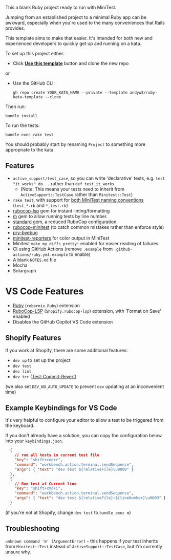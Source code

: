 This a blank Ruby project ready to run with MiniTest.

Jumping from an established project to a minimal Ruby app can be awkward, especially when you're used to the many conveniences that Rails provides.

This template aims to make that easier. It's intended for both new and experienced developers to quickly get up and running on a kata.

To set up this project either:

- Click [**Use this template**](https://github.com/andyw8/ruby-kata-template/generate) button and clone the new repo

or

- Use the GitHub CLI:

  ```
  gh repo create YOUR_KATA_NAME --private --template andyw8/ruby-kata-template --clone
  ```

Then run:

```
bundle install
```

To run the tests:

```
bundle exec rake test
```

You should probably start by renaming `Project` to something more appropriate to the kata.

## Features

- `active_support/test_case`, so you can write 'declarative' tests, e.g. `test "it works" do...` rather than `def test_it_works`.
  - (Note: This means your tests need to inherit from `ActiveSupport::TestCase` rather than `Minitest::Test`)
- `rake test`, with support for [both MiniTest naming conventions](https://minitest.rubystyle.guide/#file-naming) (`test_*.rb` and `*_test.rb`)
- [rubocop-lsp](https://rubygems.org/gems/rubocop-lsp) gem for instant linting/formatting
- [m](https://github.com/qrush/m) gem to allow running tests by line number.
- [standard](https://github.com/testdouble/standard) gem, a reduced RuboCop configuration.
- [rubocop-minitest](https://github.com/rubocop/rubocop-minitest) (to catch common mistakes rather than enforce style)
- [pry-byebug](https://github.com/deivid-rodriguez/pry-byebug)
- [minitest-reporters](https://github.com/minitest-reporters/minitest-reporters) for color output in MiniTest
- Minitest `make_my_diffs_pretty!` enabled for easier reading of failures
- CI using GitHub Actions (remove `.example` from `.github-actions/ruby.yml.example` to enable)
- A blank `NOTES.md` file
- Mocha
- Solargraph

# VS Code Features

- [Ruby](https://marketplace.visualstudio.com/items?itemName=rebornix.Ruby) (`rebornix.Ruby`) extension
- [RuboCop-LSP](https://marketplace.visualstudio.com/items?itemName=Shopify.rubocop-lsp) (`Shopify.rubocop-lsp`) extension, with 'Format on Save' enabled
- Disables the GitHub Copilot VS Code extension

## Shopify Features

If you work at Shopify, there are some additional features:

- `dev up` to set up the project
- `dev test`
- `dev lint`
- `dev tcr` ([Test-Commit-Revert](https://www.honeybadger.io/blog/ruby-tcr-test-commit-revert/))

(we also set `DEV_NO_AUTO_UPDATE` to prevent `dev` updating at an inconvenient time)

## Example Keybindings for VS Code

It's very helpful to configure your editor to allow a test to be triggered from the keyboard.

If you don't already have a solution, you can copy the configuration below into your `keybindings.json`.

```json
  {
    // run all tests in current test file
    "key": "shift+cmd+r",
    "command": "workbench.action.terminal.sendSequence",
    "args": { "text": "dev test ${relativeFile}\u000D" }
  },
  {
    // Run test at Current line
    "key": "shift+cmd+i",
    "command": "workbench.action.terminal.sendSequence",
    "args": { "text": "dev test ${relativeFile}:${lineNumber}\u000D" }
  }
```

(if you're not at Shopify, change `dev test` to `bundle exec m`)

## Troubleshooting

`unknown command 'm' (ArgumentError)` - this happens if your test inherits from `Minitest::Test` instead of
`ActiveSupport::TestCase`, but I'm currently unsure why.
